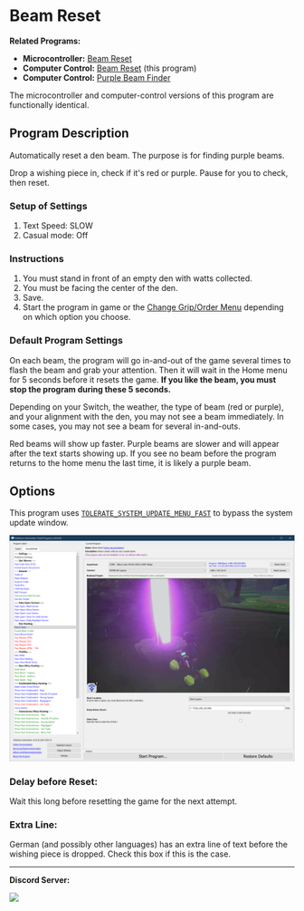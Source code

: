 # Beam Reset

**Related Programs:**
- **Microcontroller:** [Beam Reset](https://github.com/PokemonAutomation/Microcontroller/blob/master/Wiki/Programs/PokemonSwSh/BeamReset.md)
- **Computer Control:** [Beam Reset](https://github.com/PokemonAutomation/ComputerControl/blob/master/Wiki/Programs/PokemonSwSh/BeamReset.md) (this program)
- **Computer Control:** [Purple Beam Finder](https://github.com/PokemonAutomation/ComputerControl/blob/master/Wiki/Programs/PokemonSwSh/PurpleBeamFinder.md)

The microcontroller and computer-control versions of this program are functionally identical.


## Program Description

Automatically reset a den beam. The purpose is for finding purple beams.

Drop a wishing piece in, check if it's red or purple. Pause for you to check, then reset.

### Setup of Settings

1. Text Speed: SLOW
2. Casual mode: Off

### Instructions

1. You must stand in front of an empty den with watts collected.
2. You must be facing the center of the den.
3. Save.
4. Start the program in game or the [Change Grip/Order Menu](/Wiki/Programs/NintendoSwitch/ChangeGripOrderMenu.md) depending on which option you choose.

### Default Program Settings

On each beam, the program will go in-and-out of the game several times to flash the beam and grab your attention. Then it will wait in the Home menu for 5 seconds before it resets the game. **If you like the beam, you must stop the program during these 5 seconds.**

Depending on your Switch, the weather, the type of beam (red or purple), and your alignment with the den, you may not see a beam immediately. In some cases, you may not see a beam for several in-and-outs.

Red beams will show up faster. Purple beams are slower and will appear after the text starts showing up. If you see no beam before the program returns to the home menu the last time, it is likely a purple beam.



## Options

This program uses [`TOLERATE_SYSTEM_UPDATE_MENU_FAST`](/Wiki/Programs/NintendoSwitch/FrameworkSettings.md#tolerate-system-update-menu-fast) to bypass the system update window.

<img src="images/BeamReset-Settings.png">

### Delay before Reset:

Wait this long before resetting the game for the next attempt.

### Extra Line:

German (and possibly other languages) has an extra line of text before the wishing piece is dropped. Check this box if this is the case.


<hr>

**Discord Server:** 

[<img src="https://canary.discordapp.com/api/guilds/695809740428673034/widget.png?style=banner2">](https://discord.gg/cQ4gWxN)

